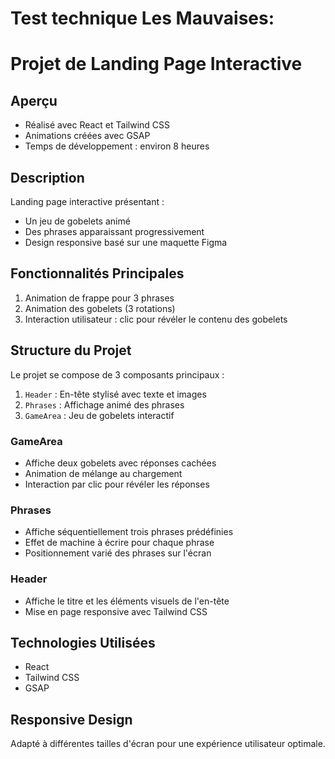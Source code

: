 # Test technique Les Mauvaises:

# Projet de Landing Page Interactive

## Aperçu
- Réalisé avec React et Tailwind CSS
- Animations créées avec GSAP
- Temps de développement : environ 8 heures

## Description
Landing page interactive présentant :
- Un jeu de gobelets animé
- Des phrases apparaissant progressivement
- Design responsive basé sur une maquette Figma

## Fonctionnalités Principales
1. Animation de frappe pour 3 phrases
2. Animation des gobelets (3 rotations)
3. Interaction utilisateur : clic pour révéler le contenu des gobelets

## Structure du Projet
Le projet se compose de 3 composants principaux :
1. `Header` : En-tête stylisé avec texte et images
2. `Phrases` : Affichage animé des phrases
3. `GameArea` : Jeu de gobelets interactif

### GameArea
- Affiche deux gobelets avec réponses cachées 
- Animation de mélange au chargement
- Interaction par clic pour révéler les réponses

### Phrases
- Affiche séquentiellement trois phrases prédéfinies
- Effet de machine à écrire pour chaque phrase
- Positionnement varié des phrases sur l'écran

### Header
- Affiche le titre et les éléments visuels de l'en-tête
- Mise en page responsive avec Tailwind CSS

## Technologies Utilisées
- React
- Tailwind CSS
- GSAP 

## Responsive Design
Adapté à différentes tailles d'écran pour une expérience utilisateur optimale.